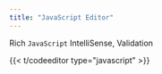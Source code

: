 ```yaml
---
title: "JavaScript Editor"
---
```



Rich `JavaScript` IntelliSense, Validation


{{<  t/codeeditor type="javascript" >}}
